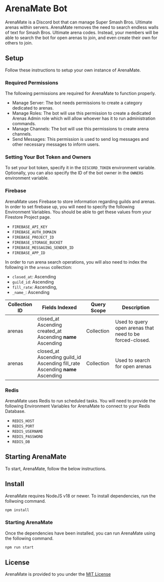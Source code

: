 # ArenaMate Bot

ArenaMate is a Discord bot that can manage Super Smash Bros. Ultimate arenas within servers. ArenaMate removes the need to search endless walls of text for Smash Bros. Ultimate arena codes. Instead, your members will be able to search the bot for open arenas to join, and even create their own for others to join.

## Setup

Follow these instructions to setup your own instance of ArenaMate.

### Required Permissions

The following permissions are required for ArenaMate to function properly.

-   Manage Server: The bot needs permissions to create a category dedicated to arenas.
-   Manage Roles: The bot will use this permission to create a dedicated Arenas Admin role which will allow whoever has it to run administration commands.
-   Manage Channels: The bot will use this permissions to create arena channels.
-   Send Messages: This permission is used to send log messages and other necessary messages to inform users.

### Setting Your Bot Token and Owners

To set your bot token, specify it in the `DISCORD_TOKEN` environment variable. Optionally, you can also specify the ID of the bot owner in the `OWNERS` environment variable.

### Firebase

ArenaMate uses Firebase to store information regarding guilds and arenas. In order to set firebase up, you will need to specify the following Environment Variables. You should be able to get these values from your Firestore Project page.

-   `FIREBASE_API_KEY`
-   `FIREBASE_AUTH_DOMAIN`
-   `FIREBASE_PROJECT_ID`
-   `FIREBASE_STORAGE_BUCKET`
-   `FIREBASE_MESSAGING_SENDER_ID`
-   `FIREBASE_APP_ID`

In order to run arena search operations, you will also need to index the following in the `arenas` collection:

-   `closed_at`: Ascending
-   `guild_id`: Ascending
-   `fill_rate`: Ascending,
-   `_name_`: Ascending

| Collection ID | Fields Indexed                                                                | Query Scope | Description                                              |
| ------------- | ----------------------------------------------------------------------------- | ----------- | -------------------------------------------------------- |
| arenas        | closed_at Ascending created_at Ascending **name** Ascending                   | Collection  | Used to query open arenas that need to be forced-closed. |
| arenas        | closed_at Ascending guild_id Ascending fill_rate Ascending **name** Ascending | Collection  | Used to search for open arenas                           |

### Redis

ArenaMate uses Redis to run scheduled tasks. You will need to provide the following Environment Variables for ArenaMate to connect to your Redis Database.

-   `REDIS_HOST`
-   `REDIS_PORT`
-   `REDIS_USERNAME`
-   `REDIS_PASSWORD`
-   `REDIS_DB`

## Starting ArenaMate

To start, ArenaMate, follow the below instructions.

## Install

ArenaMate requires NodeJS v18 or newer. To install dependencies, run the follwoing command.

```sh
npm install
```

### Starting ArenaMate

Once the dependencies have been installed, you can run ArenaMate using the following command.

```sh
npm run start
```

## License

ArenaMate is provided to you under the [MIT License](./LICENSE)
